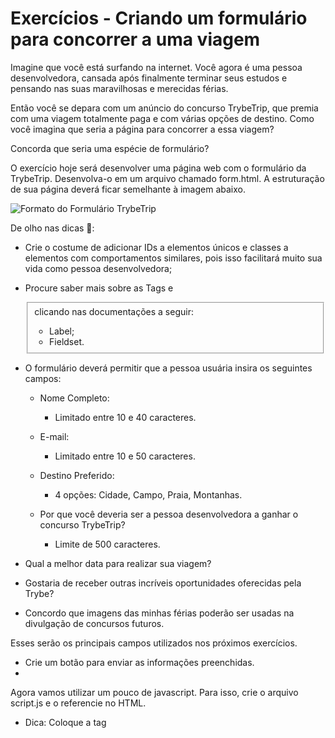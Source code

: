 # Exercícios - Criando um formulário para concorrer a uma viagem

Imagine que você está surfando na internet. Você agora é uma pessoa desenvolvedora, cansada após finalmente terminar seus estudos e pensando nas suas maravilhosas e merecidas férias.

Então você se depara com um anúncio do concurso TrybeTrip, que premia com uma viagem totalmente paga e com várias opções de destino. Como você imagina que seria a página para concorrer a essa viagem?

Concorda que seria uma espécie de formulário?

O exercício hoje será desenvolver uma página web com o formulário da TrybeTrip. Desenvolva-o em um arquivo chamado form.html. A estruturação de sua página deverá ficar semelhante à imagem abaixo.

![Formato do Formulário TrybeTrip](https://content-assets.betrybe.com/prod/Formato%20do%20Formul%C3%A1rio%20TrybeTrip.png)


De olho nas dicas 👀:

* Crie o costume de adicionar IDs a elementos únicos e classes a elementos com comportamentos similares, pois isso facilitará muito sua vida como pessoa desenvolvedora;
* Procure saber mais sobre as Tags <label> e <fieldset> clicando nas documentações a seguir:
  * Label;
  * Fieldset.

* O formulário deverá permitir que a pessoa usuária insira os seguintes campos:
  * Nome Completo:
    * Limitado entre 10 e 40 caracteres.

  * E-mail:
    * Limitado entre 10 e 50 caracteres.

  * Destino Preferido:
    * 4 opções: Cidade, Campo, Praia, Montanhas.

  * Por que você deveria ser a pessoa desenvolvedora a ganhar o concurso TrybeTrip?
    * Limite de 500 caracteres.
* Qual a melhor data para realizar sua viagem?
* Gostaria de receber outras incríveis oportunidades oferecidas pela Trybe?
* Concordo que imagens das minhas férias poderão ser usadas na divulgação de concursos futuros.

Esses serão os principais campos utilizados nos próximos exercícios.

* Crie um botão para enviar as informações preenchidas.
* 
Agora vamos utilizar um pouco de javascript. Para isso, crie o arquivo script.js e o referencie no HTML.

* Dica: Coloque a tag <script> no final do seu body.
* Interrompa o comportamento padrão do botão submit utilizando o método preventDefault().
* Crie um botão que limpe as informações contidas nos campos.
* (Bônus) A TrybeTrip precisa muito de fotos para divulgar seus concursos. Tendo isso em mente, faça com que somente quem autorizar o uso de imagens possa enviar suas informações.
* (Bônus) Faça a validação dos campos com limite de caracteres. Caso não estejam dentro do esperado ao clicar no botão de submit, um alerta deve ser mostrado com a mensagem: ‘Dados Inválidos’. Caso contrário, a mensagem ‘Dados enviados com sucesso! Obrigado por participar do concurso TrybeTrip.’ deverá aparecer na tela.
